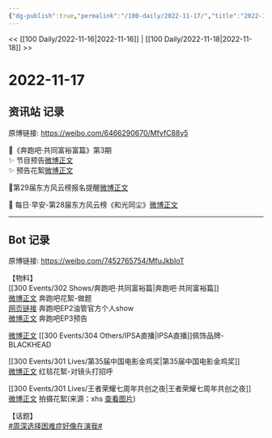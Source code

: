 ```yaml
---
{"dg-publish":true,"permalink":"/100-daily/2022-11-17/","title":"2022-11-17"}
---
```



<< [[100 Daily/2022-11-16\|2022-11-16]] | [[100 Daily/2022-11-18\|2022-11-18]] >>

# 2022-11-17

## 资讯站 记录

原博链接: https://weibo.com/6466290670/MfvfC88y5

🌟《奔跑吧·共同富裕富篇》第3期  
✨ 节目预告[微博正文](https://m.weibo.cn/6466290670/4836824013340965)  
✨ 预告花絮[微博正文](https://m.weibo.cn/6466290670/4836876470715636)

🌟第29届东方风云榜报名提醒[微博正文](https://m.weibo.cn/6466290670/4836815578334766)

🌟 每日·早安-第28届东方风云榜《和光同尘》[微博正文](https://m.weibo.cn/6466290670/4836712901515328)

---
## Bot 记录

原博链接: https://weibo.com/7452765754/MfuJkbIoT

【物料】  
[[300 Events/302 Shows/奔跑吧·共同富裕篇\|奔跑吧·共同富裕篇]]  
[微博正文](https://m.weibo.cn/1288369910/4836871543201503) 奔跑吧花絮-做题  
[网页链接](https://weibo.cn/sinaurl?u=https%3A%2F%2Fm.youtube.com%2Fwatch%3Fv%3DqnOo9v5EOXk) 奔跑吧EP2油管官方个人show  
[微博正文](https://m.weibo.cn/5242381821/4836818384061896) 奔跑吧EP3预告

[微博正文](https://m.weibo.cn/3979705074/4836755469238305) [[300 Events/304 Others/IPSA直播\|IPSA直播]]佩饰品牌-BLACKHEAD

[[300 Events/301 Lives/第35届中国电影金鸡奖\|第35届中国电影金鸡奖]]  
[微博正文](https://m.weibo.cn/1635270132/4836893763578875) 红毯花絮-对镜头打招呼

[[300 Events/301 Lives/王者荣耀七周年共创之夜\|王者荣耀七周年共创之夜]]  
[微博正文](https://m.weibo.cn/2891278372/4836910565957314) 拍摄花絮(来源：xhs [查看图片](https://wx2.sinaimg.cn/large/0088n2Pggy1h88ixedntij30tz0zzn0g.jpg))

【话题】  
[#周深选择困难症好像在演我#](https://s.weibo.com/weibo?q=%23%E5%91%A8%E6%B7%B1%E9%80%89%E6%8B%A9%E5%9B%B0%E9%9A%BE%E7%97%87%E5%A5%BD%E5%83%8F%E5%9C%A8%E6%BC%94%E6%88%91%23)
